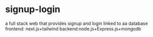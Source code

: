 # signup-login
a full stack web that provides signup and login linked to aa database frontend: next.js+tailwind backend:node.js+Express.js+mongodb
